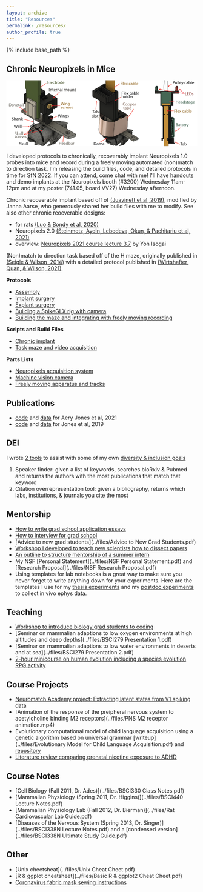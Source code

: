 ```yaml
---
layout: archive
title: "Resources"
permalink: /resources/
author_profile: true
---
```


{% include base_path %}

## Chronic Neuropixels in Mice

![annotated CAD diagrams of complete implant assembly](../images/chronic_npx_mouse.png)

I developed protocols to chronically, recoverably implant Neuropixels 1.0 probes into mice and record during a freely moving automated (non)match to direction task. I'm releasing the build files, code, and detailed protocols in time for SfN 2022. If you can attend, come chat with me! I'll have [handouts](../files/chronic_NPX_handout.pdf) and demo implants at the Neuropixels booth (#3200) Wednesday 11am-12pm and at my poster (741.05, board VV27) Wednesday afternoon.

Chronic recoverable implant based off of [(Juavinett et al, 2019)](https://elifesciences.org/articles/47188), modified by Janna Aarse, who generously shared her build files with me to modify. See also other chronic reocverable designs:
* for rats [(Luo & Bondy et al, 2020)](https://elifesciences.org/articles/59716)
* Neuropixels 2.0 [(Steinmetz, Aydin, Lebedeva, Okun, & Pachitariu et al, 2021)](https://www.science.org/doi/10.1126/science.abf4588)
* overview: [Neuropixels 2021 course lecture 3.7](https://www.youtube.com/watch?v=7cZqYIiGvBQ&list=PLfhWmWntvjl64ti_a-MzHlwqwEU0ZlALb&index=18) by Yoh Isogai

(Non)match to direction task based off of the H maze, originally published in [(Seigle & Wilson, 2014)](https://elifesciences.org/articles/03061) with a detailed protocol published in [(Wirtshafter, Quan, & Wilson, 2021)](https://bio-protocol.org/e3947).

**Protocols**
* [Assembly](https://www.protocols.io/view/assembly-chronic-recoverable-neuropixels-in-mice-b4rpqv5n)
* [Implant surgery](https://www.protocols.io/view/implant-surgery-chronic-recoverable-neuropixels-in-b4mgqu3w)
* [Explant surgery](https://www.protocols.io/view/explant-surgery-chronic-recoverable-neuropixels-in-b4rqqv5w)
* [Building a SpikeGLX rig with camera](https://www.protocols.io/view/building-a-spikeglx-rig-with-camera-chronic-recove-b4wqqxdw)
* [Building the maze and integrating with freely moving recording](https://www.protocols.io/view/freely-moving-recording-chronic-recoverable-neurop-cikvucw6)

**Scripts and Build Files**
* [Chronic implant](https://github.com/emilyasterjones/chronic_NPX_mouse)
* [Task maze and video acquisition](https://github.com/emilyasterjones/X_maze)

**Parts Lists**
* [Neuropixels acquisition system](https://docs.google.com/spreadsheets/d/1dzmCTYdFU54TryucAAs54yaBNL6CzsmFbZqD47Ov0fE/edit#gid=0)
* [Machine vision camera](https://docs.google.com/spreadsheets/d/1Pm71awCAiUaXbanPItsCrVyA21K9Knjyp2oHz5d5NyU/edit#gid=0)
* [Freely moving apparatus and tracks](https://docs.google.com/spreadsheets/d/1SYwB3XfxX3x9V-5mWu4-nAAWkpCfP1KWykBQbWTadgo/edit#gid=0)


## Publications
* [code](https://github.com/emilyasterjones/interneurons_modulate_drive) and [data](https://gui.dandiarchive.org/#/dandiset/000165) for Aery Jones et al, 2021
* [code](https://github.com/emilyasterjones/SWR-predictions) and [data](http://crcns.org/data-sets/hc/hc-26/about-hc-26) for Jones et al, 2019

## DEI
I wrote [2 tools](https://github.com/emilyasterjones/bioRxiv_speaker_finder) to assist with some of my own [diversity & inclusion goals](/dei/)
1. Speaker finder: given a list of keywords, searches bioRxiv & Pubmed and returns the authors with the most publications that match that keyword
2. Citation overrepresentation tool: given a bibliography, returns which labs, institutions, & journals you cite the most

## Mentorship
* [How to write grad school application essays](https://coggle.it/diagram/YXiKIlKX7gsyTnlK/t/phd-admissions-essays/91463e537d0a24e2f26635b6bef59b8a0a538acde0b7f42ea337005fe05f9c21)
* [How to interview for grad school](https://coggle.it/diagram/YZVlv-lLLh-ZGbm_/t/phd-admission-interviews/43666a3279191c6b9c2156dce0bb383a83a4d3dbae0a04bb503f4df1c9e40713)
* [Advice to new grad students](../files/Advice to New Grad Students.pdf)
* [Workshop I developed to teach new scientists how to dissect papers](https://github.com/emilyasterjones/how-to-read-a-paper)
* [An outline to structure mentorship of a summer intern](https://docs.google.com/document/d/1vI6Y2CYhnJibP26MSLGcpTp8DGWNLv-sC5pXvsJZOfI/edit?usp=sharing)
* My NSF [Personal Statement](../files/NSF Personal Statement.pdf) and [Research Proposal](../files/NSF Research Proposal.pdf)
* Using templates for lab notebooks is a great way to make sure you never forget to write anything down for your experiments. Here are the templates I use for my [thesis experiments](../files/Neuronexus_project_template.pdf) and my [postdoc experiments](../files/Neuropixels_project_template.pdf) to collect in vivo ephys data.

## Teaching
* [Workshop to introduce biology grad students to coding](https://github.com/emilyasterjones/BMS-coding-bootcamp)
* [Seminar on mammalian adaptions to low oxygen environments at high altitudes and deep depths](../files/BSCI279 Presentation 1.pdf)
* [Seminar on mammalian adaptions to low water environments in deserts and at sea](../files/BSCI279 Presentation 2.pdf)
* [2-hour minicourse on human evolution including a species evolution RPG activity](https://github.com/emilyasterjones/what-makes-us-human)

## Course Projects
* [Neuromatch Academy project: Extracting latent states from V1 spiking data](https://github.com/emilyasterjones/NMA2020-Seals-Evading-Hidden-States)
* [Animation of the response of the preipheral nervous system to acetylcholine binding M2 receptors](../files/PNS M2 receptor animation.mp4)
* Evolutionary computational model of child language acquisition using a genetic algorithm based on universal grammar [writeup](../files/Evolutionary Model for Child Language Acquisition.pdf) and [repository](https://bitbucket.org/relh/artificial-life-language-acquisition/src/debug/)
* [Literature review comparing prenatal nicotine exposure to ADHD](../files/review_article_independent_2.pdf)

## Course Notes
* [Cell Biology (Fall 2011, Dr. Ades)](../files/BSCI330 Class Notes.pdf)
* [Mammalian Physiology (Spring 2011, Dr. Higgins)](../files/BSCI440 Lecture Notes.pdf)
* [Mammalian Physiology Lab (Fall 2012, Dr. Bierman)](../files/Rat Cardiovascular Lab Guide.pdf)
* [Diseases of the Nervous System (Spring 2013, Dr. Singer)](../files/BSCI338N Lecture Notes.pdf) and a [condensed version](../files/BSCI338N Ultimate Study Guide.pdf)

## Other
* [Unix cheetsheat](../files/Unix Cheat Cheet.pdf)
* [R & ggplot cheatsheet](../files/Basic R & ggplot2 Cheat Cheet.pdf)
* [Coronavirus fabric mask sewing instructions](https://github.com/emilyasterjones/fabric_masks)